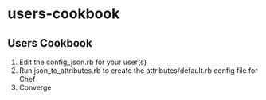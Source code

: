 # users-cookbook

## Users Cookbook

1. Edit the config_json.rb for your user(s)
2. Run json_to_attributes.rb to create the attributes/default.rb config file for Chef
3. Converge
